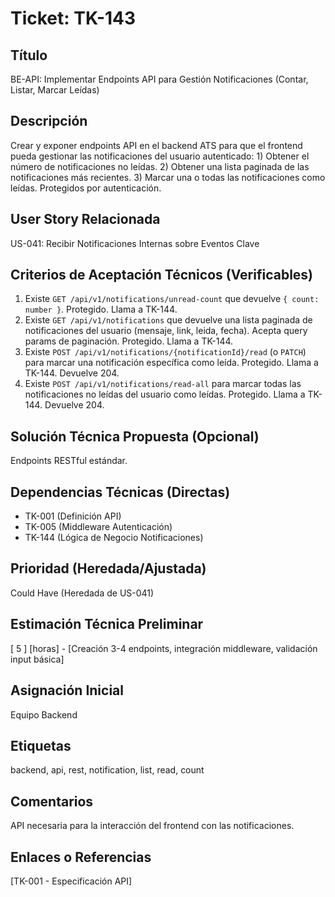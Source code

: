 # Ticket: TK-143

## Título
BE-API: Implementar Endpoints API para Gestión Notificaciones (Contar, Listar, Marcar Leídas)

## Descripción
Crear y exponer endpoints API en el backend ATS para que el frontend pueda gestionar las notificaciones del usuario autenticado: 1) Obtener el número de notificaciones no leídas. 2) Obtener una lista paginada de las notificaciones más recientes. 3) Marcar una o todas las notificaciones como leídas. Protegidos por autenticación.

## User Story Relacionada
US-041: Recibir Notificaciones Internas sobre Eventos Clave

## Criterios de Aceptación Técnicos (Verificables)
1.  Existe `GET /api/v1/notifications/unread-count` que devuelve `{ count: number }`. Protegido. Llama a TK-144.
2.  Existe `GET /api/v1/notifications` que devuelve una lista paginada de notificaciones del usuario (mensaje, link, leida, fecha). Acepta query params de paginación. Protegido. Llama a TK-144.
3.  Existe `POST /api/v1/notifications/{notificationId}/read` (o `PATCH`) para marcar una notificación específica como leída. Protegido. Llama a TK-144. Devuelve 204.
4.  Existe `POST /api/v1/notifications/read-all` para marcar todas las notificaciones no leídas del usuario como leídas. Protegido. Llama a TK-144. Devuelve 204.

## Solución Técnica Propuesta (Opcional)
Endpoints RESTful estándar.

## Dependencias Técnicas (Directas)
* TK-001 (Definición API)
* TK-005 (Middleware Autenticación)
* TK-144 (Lógica de Negocio Notificaciones)

## Prioridad (Heredada/Ajustada)
Could Have (Heredada de US-041)

## Estimación Técnica Preliminar
[ 5 ] [horas] - [Creación 3-4 endpoints, integración middleware, validación input básica]

## Asignación Inicial
Equipo Backend

## Etiquetas
backend, api, rest, notification, list, read, count

## Comentarios
API necesaria para la interacción del frontend con las notificaciones.

## Enlaces o Referencias
[TK-001 - Especificación API]